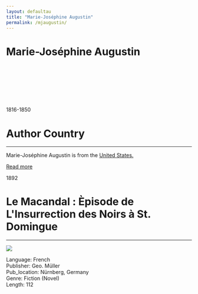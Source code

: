 ```yaml
---
layout: defaultau
title: "Marie-Joséphine Augustin"
permalink: /mjaugustin/
---
```

<!-- partial:index.partial.html -->
<div class="content">
    <h1>Marie-Joséphine Augustin</h1>
    <div class="quote">
        <div><img src="" class="logo"></div>
    </div>
    <div class="timeline">
        <div style="padding-bottom:100px;"></div>
        <div class="block">
            <div class="date right"><p class="right">1816-1850 </p></div>
            <div class="dot"></div>
            <div class="left first">
            <div class="author_country">
                <h1>Author Country</h1><hr>
          <div class="aclocation">  <p>Marie-Joséphine Augustin is from the <a href="http://localhost:4000/1">United States.</a></p></div>
                <div class="acreadmore"><a href="#" target="_blank">Read more</a></div>
            </div>
            </div>
        </div>
        <div class="block">
            <div class="date left"><p class="left">1892</p></div>
            <div class="dot"></div>
            <div class="right">
                <h1>Le Macandal : Èpisode de L'Insurrection des Noirs à St. Domingue</h1><hr>
                <p><img src="https://m.media-amazon.com/images/I/41c1ZwrFnNL._SY291_BO1,204,203,200_QL40_FMwebp_.jpg"></p>
                <p>
                Language: French<br/>
                Publisher: Geo. Müller<br/>
                Pub_location: Nürnberg, Germany<br/>
                Genre: Fiction (Novel)<br/>
                Length: 112<br/>                   </p>
            </div>
        </div>
